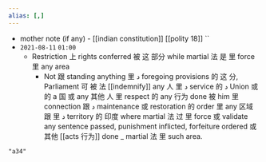 ```yaml
---
alias: [,]
---
```

- mother note (if any)
		- [[indian constitution]] [[polity 18]]
``
- `2021-08-11`  `01:00`
	- Restriction 上 rights conferred 被 这 部分 while martial 法 是 里 force 里 any area
		- Not 跟 standing anything 里 د foregoing provisions 的 这 分, Parliament 可 被 法 [[indemnify]] any 人 里 د service 的 د Union 或 的 a 国 或 any 其他 人 里 respect 的 any 行为 done 被 him 里 connection 跟 د maintenance 或 restoration 的 order 里 any 区域 跟 里 د territory 的 印度 where martial 法 过 里 force 或 validate any sentence passed, punishment inflicted, forfeiture ordered 或 其他 [[acts 行为]] done _ martial 法 里 such area.

```query
"a34"
```
